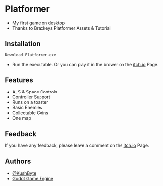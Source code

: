 
# Platformer

- My first game on desktop
- Thanks to Brackeys Platformer Assets & Tutorial
## Installation

```bash
Download Platformer.exe
```
- Run the executable.
Or you can play it in the brower on the [itch.io](https://kushbyte.itch.io/platformer) Page.
## Features

- A, S & Space Controls
- Controller Support
- Runs on a toaster
- Basic Enemies
- Collectable Coins
- One map

## Feedback

If you have any feedback, please leave a comment on the [itch.io](https://kushbyte.itch.io/platformer) Page.


## Authors

- [@KushByte](https://www.github.com/kushbyte)
- [Godot Game Engine](https://godot,.com)

